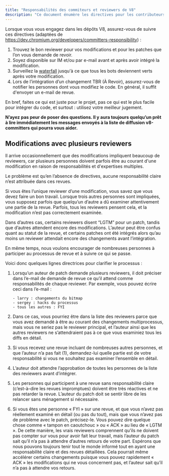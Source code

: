 ```yaml
---
title: "Responsabilités des commiteurs et reviewers de V8"
description: "Ce document énumère les directives pour les contributeurs de V8."
---
```

Lorsque vous vous engagez dans les dépôts V8, assurez-vous de suivre ces directives (adaptées de https://dev.chromium.org/developers/committers-responsibility) :

1. Trouvez le bon reviewer pour vos modifications et pour les patches que l’on vous demande de revoir.
1. Soyez disponible sur IM et/ou par e-mail avant et après avoir intégré la modification.
1. Surveillez la [waterfall](https://ci.chromium.org/p/v8/g/main/console) jusqu'à ce que tous les bots deviennent verts après votre modification.
1. Lors de l’intégration d’un changement TBR (À Revoir), assurez-vous de notifier les personnes dont vous modifiez le code. En général, il suffit d'envoyer un e-mail de revue.

En bref, faites ce qui est juste pour le projet, pas ce qui est le plus facile pour intégrer du code, et surtout : utilisez votre meilleur jugement.

**N’ayez pas peur de poser des questions. Il y aura toujours quelqu’un prêt à lire immédiatement les messages envoyés à la liste de diffusion v8-committers qui pourra vous aider.**

## Modifications avec plusieurs reviewers

Il arrive occasionnellement que des modifications impliquent beaucoup de reviewers, car plusieurs personnes doivent parfois être au courant d'une modification en raison de responsabilités et d'expertises multiples.

Le problème est qu’en l’absence de directives, aucune responsabilité claire n’est attribuée dans ces revues.

Si vous êtes l’unique reviewer d’une modification, vous savez que vous devez faire un bon travail. Lorsque trois autres personnes sont impliquées, vous supposez parfois que quelqu’un d’autre a dû examiner attentivement une partie de la revue. Parfois, tous les reviewers pensent cela, et la modification n’est pas correctement examinée.

Dans d’autres cas, certains reviewers disent “LGTM” pour un patch, tandis que d’autres attendent encore des modifications. L’auteur peut être confus quant au statut de la revue, et certains patches ont été intégrés alors qu’au moins un reviewer attendait encore des changements avant l’intégration.

En même temps, nous voulons encourager de nombreuses personnes à participer au processus de revue et à suivre ce qui se passe.

Voici donc quelques lignes directrices pour clarifier le processus :

1. Lorsqu’un auteur de patch demande plusieurs reviewers, il doit préciser dans l’e-mail de demande de revue ce qu’il attend comme responsabilités de chaque reviewer. Par exemple, vous pouvez écrire ceci dans l’e-mail :

    ```
    - larry : changements du bitmap
    - sergey : hacks du processus
    - tous les autres : FYI
    ```

1. Dans ce cas, vous pourriez être dans la liste des reviewers parce que vous avez demandé à être au courant des changements multiprocessus, mais vous ne seriez pas le reviewer principal, et l’auteur ainsi que les autres reviewers ne s’attendraient pas à ce que vous examiniez tous les diffs en détail.
1. Si vous recevez une revue incluant de nombreuses autres personnes, et que l’auteur n’a pas fait (1), demandez-lui quelle partie est de votre responsabilité si vous ne souhaitez pas examiner l’ensemble en détail.
1. L’auteur doit attendre l’approbation de toutes les personnes de la liste des reviewers avant d’intégrer.
1. Les personnes qui participent à une revue sans responsabilité claire (c’est-à-dire les revues impromptues) doivent être très réactives et ne pas retarder la revue. L’auteur du patch doit se sentir libre de les relancer sans ménagement si nécessaire.
1. Si vous êtes une personne « FYI » sur une revue, et que vous n’avez pas réellement examiné en détail (ou pas du tout), mais que vous n’avez pas de problème avec le patch, précisez-le. Vous pouvez dire quelque chose comme « tampon en caoutchouc » ou « ACK » au lieu de « LGTM ». De cette manière, les vrais reviewers comprennent qu’ils ne doivent pas compter sur vous pour avoir fait leur travail, mais l’auteur du patch sait qu’il n’a pas à attendre d’autres retours de votre part. Espérons que nous pouvons toujours tenir tout le monde informé tout en ayant une responsabilité claire et des revues détaillées. Cela pourrait même accélérer certains changements puisque vous pouvez rapidement « ACK » les modifications qui ne vous concernent pas, et l’auteur sait qu’il n’a pas à attendre vos retours.
